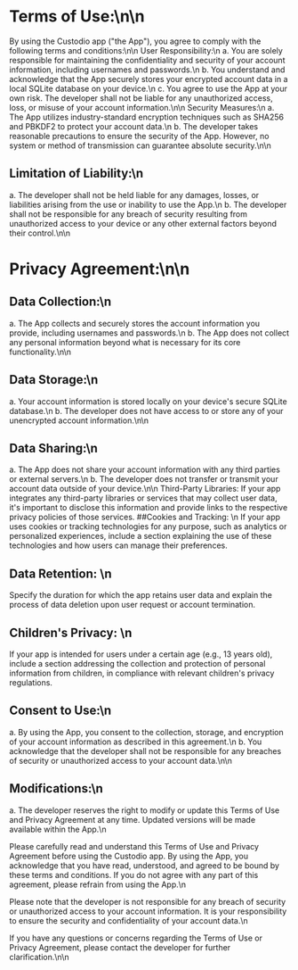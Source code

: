 # Terms of Use:\n\n
By using the Custodio app ("the App"), you agree to comply with the following terms and conditions:\n\n
User Responsibility:\n
a. You are solely responsible for maintaining the confidentiality and security of your account information, including usernames and passwords.\n
b. You understand and acknowledge that the App securely stores your encrypted account data in a local SQLite database on your device.\n
c. You agree to use the App at your own risk. The developer shall not be liable for any unauthorized access, loss, or misuse of your account information.\n\n
Security Measures:\n
a. The App utilizes industry-standard encryption techniques such as SHA256 and PBKDF2 to protect your account data.\n
b. The developer takes reasonable precautions to ensure the security of the App. However, no system or method of transmission can guarantee absolute security.\n\n

## Limitation of Liability:\n
a. The developer shall not be held liable for any damages, losses, or liabilities arising from the use or inability to use the App.\n
b. The developer shall not be responsible for any breach of security resulting from unauthorized access to your device or any other external factors beyond their control.\n\n

# Privacy Agreement:\n\n
## Data Collection:\n
a. The App collects and securely stores the account information you provide, including usernames and passwords.\n
b. The App does not collect any personal information beyond what is necessary for its core functionality.\n\n
## Data Storage:\n
a. Your account information is stored locally on your device\'s secure SQLite database.\n
b. The developer does not have access to or store any of your unencrypted account information.\n\n
## Data Sharing:\n
a. The App does not share your account information with any third parties or external servers.\n
b. The developer does not transfer or transmit your account data outside of your device.\n\n
Third-Party Libraries: If your app integrates any third-party libraries or services that may collect user data, it's important to disclose this information and provide links to the respective privacy policies of those services.
##Cookies and Tracking: \n
If your app uses cookies or tracking technologies for any purpose, such as analytics or personalized experiences, include a section explaining the use of these technologies and how users can manage their preferences.
## Data Retention: \n
Specify the duration for which the app retains user data and explain the process of data deletion upon user request or account termination.
## Children's Privacy: \n
If your app is intended for users under a certain age (e.g., 13 years old), include a section addressing the collection and protection of personal information from children, in compliance with relevant children's privacy regulations.


## Consent to Use:\n
a. By using the App, you consent to the collection, storage, and encryption of your account information as described in this agreement.\n
b. You acknowledge that the developer shall not be responsible for any breaches of security or unauthorized access to your account data.\n\n

## Modifications:\n
a. The developer reserves the right to modify or update this Terms of Use and Privacy Agreement at any time. Updated versions will be made available within the App.\n

Please carefully read and understand this Terms of Use and Privacy Agreement before using the Custodio app. By using the App, you acknowledge that you have read, understood, and agreed to be bound by these terms and conditions. If you do not agree with any part of this agreement, please refrain from using the App.\n

Please note that the developer is not responsible for any breach of security or unauthorized access to your account information. It is your responsibility to ensure the security and confidentiality of your account data.\n

If you have any questions or concerns regarding the Terms of Use or Privacy Agreement, please contact the developer for further clarification.\n\n
